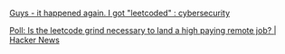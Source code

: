 
[Guys - it happened again. I got "leetcoded" : cybersecurity](https://old.reddit.com/r/cybersecurity/comments/ttahpi/guys_it_happened_again_i_got_leetcoded)

[Poll: Is the leetcode grind necessary to land a high paying remote job? | Hacker News](https://news.ycombinator.com/item?id=30098671)
